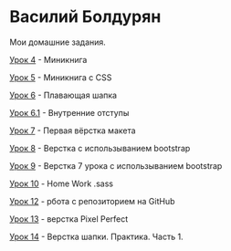 

# Василий Болдурян
Мои домашние задания. 

[Урок 4](https://yesnookbye.github.io/lesson_4/ "Домашка 4") - Миникнига 

[Урок 5](https://yesnookbye.github.io/lesson_5/ "Домашка 5") - Миникнига с CSS

[Урок 6](https://yesnookbye.github.io/lesson_6/ "Домашка 6") - Плавающая шапка

[Урок 6.1](https://yesnookbye.github.io/lesson_6.1/ "Домашка 6.1") - Внутренние отступы

[Урок 7](https://yesnookbye.github.io/lesson_7/ "Домашка 7") - Первая вёрстка макета

[Урок 8](https://yesnookbye.github.io/lesson_8/ "Домашка 8") - Верстка с использыванием bootstrap 

[Урок 9](https://yesnookbye.github.io/lesson_9/ "Домашка 9") - Верстка 7 урока с использыванием bootstrap 

[Урок 10](https://github.com/YesNoOkBye/YesNoOkBye.gitHub.io/tree/master/lesson_10/ "Домашка 10") - Home Work .sass

[Урок 12](https://yesnookbye.github.io "Домашка 12") - рбота с репозиторием на GitHub

[Урок 13](https://yesnookbye.github.io/lesson_13/ "Домашка 13") - верстка Pixel Perfect

[Урок 14](https://yesnookbye.github.io/lesson_14/ "Домашка 14") - Верстка шапки. Практика. Часть 1.
